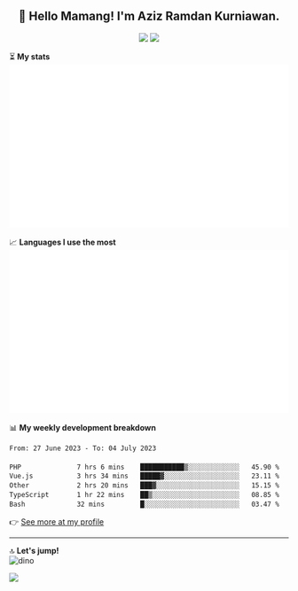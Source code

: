<h2 align="center">👋 Hello Mamang! I'm Aziz Ramdan Kurniawan.</h2>  
<p align="center">
  <img src="https://komarev.com/ghpvc/?username=azizramdan">
  <img src="https://wakatime.com/badge/user/90056fa0-4c31-4eca-954e-2a3ac05896f9.svg">
</p>
    
⏳ **My stats**  
![](https://raw.githubusercontent.com/azizramdan/github-stats/master/generated/overview.svg#gh-dark-mode-only)

📈 **Languages I use the most**  
![](https://raw.githubusercontent.com/azizramdan/github-stats/master/generated/languages.svg#gh-dark-mode-only)

📊 **My weekly development breakdown**
<!--START_SECTION:waka-->

```txt
From: 27 June 2023 - To: 04 July 2023

PHP              7 hrs 6 mins    ███████████▒░░░░░░░░░░░░░   45.90 %
Vue.js           3 hrs 34 mins   █████▓░░░░░░░░░░░░░░░░░░░   23.11 %
Other            2 hrs 20 mins   ███▓░░░░░░░░░░░░░░░░░░░░░   15.15 %
TypeScript       1 hr 22 mins    ██▒░░░░░░░░░░░░░░░░░░░░░░   08.85 %
Bash             32 mins         █░░░░░░░░░░░░░░░░░░░░░░░░   03.47 %
```

<!--END_SECTION:waka-->
👉 [See more at my profile](https://wakatime.com/@azizramdan)
***
🔝 **Let's jump!**  
![dino](https://raw.githubusercontent.com/azizramdan/azizramdan/master/dino.gif)  

![](https://hit.yhype.me/github/profile?user_id=27954794)
